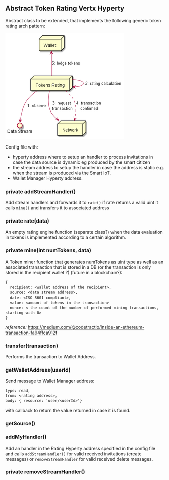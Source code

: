 ## Abstract Token Rating Vertx Hyperty

Abstract class to be extended, that implements the following generic token rating arch pattern:

![token rating arch](../token_mining.png)

Config file with:

* hyperty address where to setup an handler to process invitations in case the data source is dynamic eg produced by the smart citizen
* the stream address to setup the handler in case the address is static e.g. when the stream is produced via the Smart IoT.
* Wallet Manager Hyperty address.

### private addStreamHandler()

Add stream handlers and forwards it to `rate()` if rate returns a valid uint it calls `mine()` and transfers it to associated address


### private rate(data)

An empty rating engine function (separate class?) when the data evaluation in tokens is implemented according to a certain algorithm.

### private mine(int numTokens, data)

A Token miner function that generates numTokens as uint type as well as an associated transaction that is stored in a DB (or the transaction is only stored in the recipient wallet ?) (future in a blockchain?):

```
{
  recipient: <wallet address of the recipient>,
  source: <data stream address>,
  date: <ISO 8601 compliant>,
  value: <amount of tokens in the transaction>
  nonce: < the count of the number of performed mining transactions, starting with 0>
}
```

*reference:* https://medium.com/@codetractio/inside-an-ethereum-transaction-fa94ffca912f

### transfer(transaction)

Performs the transaction to Wallet Address.

### getWalletAddress(userId)

Send message to Wallet Manager address:

```
type: read,
from: <rating address>,
body: { resource: 'user/<userId>'}
```

with callback to return the value returned in case it is found.


### getSource()

### addMyHandler()

Add an handler in the Rating Hyperty address specified in the config file and calls `addStreamHandler()` for valid received invitations (create messages) or `removeStreamHandler` for valid received delete messages.

### private removeStreamHandler()
